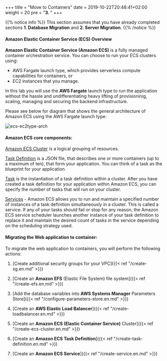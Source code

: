 +++
title = "Move to Containers"
date = 2019-10-22T20:48:41+02:00
weight = 20
pre = "<b>3. </b>"
+++

{{% notice info %}}
This section assumes that you have already completed sections **1. Database Migration** and **2. Server Migration**.
{{% /notice %}}


#### Amazon Elastic Container Service (ECS) Overview

**Amazon Elastic Container Service (Amazon ECS)** is a fully managed container orchestration service. You can choose to run your ECS clusters using:    
            
- AWS Fargate launch type, which provides serverless compute capabilities for containers, or   
- EC2 instances that you manage. 
  
In this lab you will use the **AWS Fargate** launch type to run the application without the hassle and undifferentiating heavy lifting of provisioninig, scaling, managing and securing the backend infrastructure.

Please see below for diagram that shows the general architecture of Amazon ECS using the AWS Fargate launch type:

![ecs-ec2type-arch](/ecs/overview-fargate.png)

#### Amazon ECS core components:

<a href="https://docs.aws.amazon.com/AmazonECS/latest/developerguide/clusters.html" target="_blank">Amazon ECS Cluster</a> is a logical grouping of resources. 

<a href="https://docs.aws.amazon.com/AmazonECS/latest/developerguide/task_definitions.html" target="_blank">Task Definition</a> is a JSON file, that describes one or more containers (up to a maximum of ten), that form your application. You can think of a task as the blueprint for your application.

<a href="https://docs.aws.amazon.com/AmazonECS/latest/developerguide/scheduling_tasks.html" target="_blank">Task</a> is the instantiation of a task definition within a cluster. After you have created a task definition for your application within Amazon ECS, you can specify the number of tasks that will run on your cluster.

<a href="https://docs.aws.amazon.com/AmazonECS/latest/developerguide/ecs_services.html" target="_blank">Services</a> - Amazon ECS allows you to run and maintain a specified number of instances of a task definition simultaneously in a cluster. This is called a service. If any of your tasks should fail or stop for any reason, the Amazon ECS service scheduler launches another instance of your task definition to replace it and maintain the desired count of tasks in the service depending on the scheduling strategy used.


#### Migrating the Web application to container:


To migrate the web application to containers, you will perform the following actions:

1. [Create additional security groups for your VPC]({{< ref "/create-sg.en.md" >}})

2. [Create an **Amazon EFS** (Elastic File System) file system]({{< ref "/create-efs.en.md" >}})

3. [Add the database variables into **AWS Systems Manager** Parameters Store]({{< ref "/configure-parameters-store.en.md" >}})

4. [Create an **AWS Elastic Load Balancer**]({{< ref "/create-loadbalancer.en.md" >}})

5. [Create an **Amazon ECS (Elastic Container Service)** Cluster]({{< ref "/create-ecs-cluster.en.md" >}})

6. [Create an **Amazon ECS Task Definition**]({{< ref "/create-task-definition.en.md" >}})

7. [Create an **Amazon ECS Service**]({{< ref "/create-service.en.md" >}})

